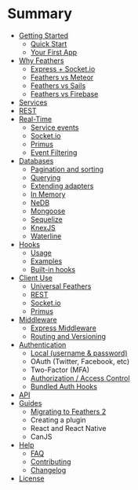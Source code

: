 # Summary

* [Getting Started](getting-started/readme.md)
   * [Quick Start](getting-started/quick-start.md)
   * [Your First App](getting-started/your-first-app/readme.md)
* [Why Feathers](why/readme.md)
   * [Express + Socket.io](why/express-socketio.md)
   * [Feathers vs Meteor](why/meteor.md)
   * [Feathers vs Sails](why/sails.md)
   * [Feathers vs Firebase](why/firebase.md)
* [Services](services/readme.md)
* [REST](rest/readme.md)
* [Real-Time](real-time/readme.md)
   * [Service events](real-time/events.md)
   * [Socket.io](real-time/socket-io.md)
   * [Primus](real-time/primus.md)
   * [Event Filtering](real-time/filtering.md)
* [Databases](databases/readme.md)
   * [Pagination and sorting](databases/pagination.md)
   * [Querying](databases/querying.md)
   * [Extending adapters](databases/extending.md)
   * [In Memory](databases/memory.md)
   * [NeDB](databases/nedb.md)
   * [Mongoose](databases/mongoose.md)
   * [Sequelize](databases/sequelize.md)
   * [KnexJS](databases/knexjs.md)
   * [Waterline](databases/waterline.md)
* [Hooks](hooks/readme.md)
   * [Usage](hooks/usage.md)
   * [Examples](hooks/examples.md)
   * [Built-in hooks](hooks/bundled.md)
* [Client Use](clients/readme.md)
   * [Universal Feathers](clients/feathers.md)
   * [REST](clients/rest.md)
   * [Socket.io](clients/socket-io.md)
   * [Primus](clients/primus.md)
* [Middleware](middleware/readme.md)
   * [Express Middleware](middleware/express.md)
   * [Routing and Versioning](middleware/routing.md)
* [Authentication](authentication/readme.md)
   * [Local (username & password)](authentication/local.md)
   * OAuth (Twitter, Facebook, etc)
   * Two-Factor (MFA)
   * [Authorization / Access Control](authentication/authorization.md)
   * [Bundled Auth Hooks](authentication/bundled-hooks.md)
* [API](api/readme.md)
* [Guides](guides/readme.md)
   * [Migrating to Feathers 2](guides/migrating.md)
   * Creating a plugin
   * React and React Native
   * CanJS
* [Help](help/readme.md)
   * [FAQ](help/faq.md)
   * [Contributing](contributing.md)
   * [Changelog](changelog.md)
* [License](license.md)
